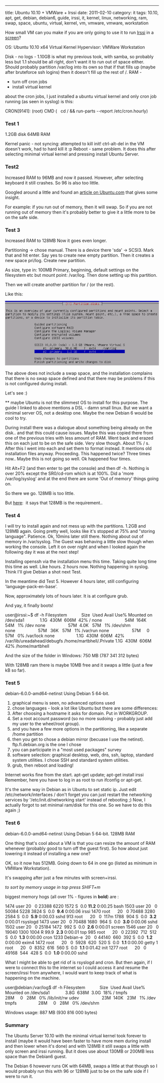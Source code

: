 ---
title: Ubuntu 10.10 + VMWare + Irssi
date: 2011-02-10
category: it
tags: 10.10, apt, get, debian, debian6, guide, irssi, it, kernel, linux, networking, ram, swap, space, ubuntu, virtual, kernel, vm, vmware, vmware, workstation

How small VM can you make if you are only going to use it to run [Irssi](http://irssi.org/ "irssi.org") in a [screen](http://www.gnu.org/software/screen/ "screen")?

OS: Ubuntu 10.10 x64 Virtual Kernel Hypervisor: VMWare Workstation

Disk - no logs - 1.10GB is what my previous took, with samba, so probably less but 1.1 should be all right, don't want it to run out of space either. Should probably partition /var/log into its own so that if that fills up (maybe after bruteforce ssh logins) then it doesn't fill up the rest of /. RAM -

- turn off cron jobs
- install virtual kernel

about the cron jobs, I just installed a ubuntu virtual kernel and only cron job running (as seen in syslog) is this:

CRON\[9141\]: (root) CMD (   cd / && run-parts --report /etc/cron.hourly)

### Test 1

1.2GB disk 64MB RAM

Kernel panic - not syncing: attempted to kill init! ctrl-alt-del in the VM doesn't work, had to hard kill it :p Reboot - same problem. It does this after selecting minimal virtual kernel and pressing install Ubuntu Server.

### Test2

Increased RAM to 96MB and now it passed. However, after selecting keyboard it still crashes. So 96 is also too little.

Googled around a little and found an [article on Ubuntu.com](https://help.ubuntu.com/community/Installation/LowMemorySystems "ubuntu install lowmemsystems") that gives some insight.

For example: if you run out of memory, then it will swap. So if you are not running out of memory then it's probably better to give it a little more to be on the safe side.

### Test 3

Increased RAM to 128MB Now it goes even longer.

Partitioning -> chose manual. There is a device there 'sda' -> SCSI3. Mark that and hit enter. Say yes to create new empty partition. Then it creates a new space pri/log. Create new partition.

As size, type in: 100MB Primary, beginning, default settings on the filesystem etc but mount point: /var/log. Then done setting up this partition.

Then we will create another partition for / (or the rest).

Like this:

[![ubuntu partition right](images/ubuntu_partition.png "ubuntu_partition right")](images/ubuntu_partition.png)

The above does not include a swap space, and the installation complains that there is no swap space defined and that there may be problems if this is not configured during install.

Let's see :)

\*\* maybe Ubuntu is not the slimmest OS to install for this purpose. The guide I linked to above mentions a DSL - damn small linux. But we want a minimal server OS, not a desktop one. Maybe the new Debian 6 would be cool to try.

During install there was a dialogue about something being already on the disk.. and that this could cause issues. Maybe this was copied there from one of the previous tries with less amount of RAM. Went back and erazed this on each just to be on the safe side. Very slow though. About 1% / s. After this I went into each and set them to format instead. It mentions old installation files anyway. Proceeding. This happened twice? Three times now.. Maybe this is not going so well. Ok happened four times.

Hit Alt+F2 (and then enter to get the console) and then df -h. Nothing is over 20% except the SR0/cd-rom which is at 100%. Did a 'more /var/log/syslog' and at the end there are some 'Out of memory' things going on.

So there we go. 128MB is too little.

But [here](https://help.ubuntu.com/community/Installation/SystemRequirements#Ubuntu%20Server%20%28CLI%29%20Installation "ubuntu install reqs"):  it says that 128MB is the requirement..

### Test 4

I will try to install again and not mess up with the partitions. 1.2GB and 128MB again. Going pretty well, looks like it's stopped at 75% and "storing language". Patience. Ok, 10mins later still there. Nothing about out of memory in /var/syslog. The Guest was behaving a little slow though when working the console. Left it on over night and when I looked again the following day it was at the next step!

Installing openssh via the installation menu this time. Taking quite long time this time as well. Like hours. 2 hours now. Nothing happening in syslog. Think I'll give Debian a shot next Test.

In the meantime did Test 5. However 4 hours later, still configuring 'language-pack-en-base'.

Now, approximately lots of hours later. It is at configure grub.

And yay, it finally boots!

user@irssi:~$ df -h Filesystem            Size  Used Avail Use% Mounted on /dev/sda1             1.1G  430M  606M  42% / none                   54M  164K   54M   1% /dev none                   57M  4.0K   57M   1% /dev/shm none                   57M   36K   57M   1% /var/run none                   57M     0   57M   0% /var/lock none                  1.1G  430M  606M  42% /var/lib/ureadahead/debugfs /home/martbhell/.Private 1.1G  430M  606M  42% /home/martbhell

And the size of the folder in Windows: 750 MB (787 341 312 bytes)

With 128MB ram there is maybe 10MB free and it swaps a little (just a few kB so far).

### Test 5

debian-6.0.0-amd64-netinst Using Debian 5 64-bit.

1. graphical menu is seen, no advanced options used
2. chose languages - look a lot like Ubuntu but there are some differences:
3. After choosing a hostname it asks for domain. Put in WORKGROUP.
4. Set a root account password (so no more sudoing - probably just add my user to the wheel/root group).
5. and you have a few more options in the partitioning, like a separate /home partition
6. then you get to chose a debian mirror (becuase I use the netinst). ftp.fi.debian.org is the one I chose
7. you can participate in a "most used packages" survey
8. software selection: graphical desktop, web, dns, ssh, laptop, standard system utilities. I chose SSH and standard system utilities.
9. grub, then reboot and loading!

Internet works fine from the start. apt-get update; apt-get install irssi Remember, here you have to log in as root to run ifconfig or apt-get.

It's the same way in Debian as in Ubuntu to set static ip. Just edit /etc/network/interfaces / don't forget you can just restart the networking services by '/etc/init.d/networking start' instead of rebooting ;) Now, I actually forgot to set minimal ram/disk for this one. So we have to do this again ;)

### Test 6

debian-6.0.0-amd64-netinst Using Debian 5 64-bit. 128MB RAM

One thing that's cool about a VM is that you can resize the amount of RAM whenever (probably good to turn off the guest first). So how about just lowering it instead of installing a new one?

OK, so it now has 512MB. Going down to 64 in one go (listed as minimum in VMWare Workstation).

It's swapping after just a few minutes with screen+irssi.

_to sort by memory usage in top press SHIFT+m_

biggest memory hogs (all over 1% - figures in **bold**) are :

1474 user 20   0 23388 6220 1572 S  0.0 **11.2** 0:00.25 bash 1503 user 20   0 50084 5228 3824 S  0.0  **9.4** 0:00.06 irssi 1470 root      20   0 70488 3280 2584 S  0.0  **5.9** 0:00.03 sshd 913 root      20   0  117m 1788  904 S  0.0  **3.2** 0:00.01 rsyslogd 1473 user 20   0 70488 1680  964 S  0.0  **3.0** 0:00.06 sshd 1502 user 20   0 25184 1472  992 S  0.0  **2.6** 0:00.01 screen 1546 user 20   0 19040 1300 1004 R 99.9  **2.3** 0:00.01 top 985 root      20   0 22392  712  512 S  0.0  **1.3** 0:00.00 cron 1233 Debian-e  20   0 44140  660  392 S  0.0  **1.2** 0:00.00 exim4 1472 root      20   0  5928  620  520 S  0.0  **1.1** 0:00.00 getty 1 root      20   0  8352  616  560 S  0.0  **1.1** 0:01.42 init 1277 root      20   0 49168  544  428 S  0.0  **1.0** 0:00.00 sshd

What I might be able to get rid of is rsyslogd and cron. But then again, if I were to connect this to the internet so I could access it and resume the screen/irssi from anywhere, I would want to keep track of what is happening on the machine.

user@debian:/var/log$ df -h Filesystem            Size  Used Avail Use% Mounted on /dev/sda1             3.8G  638M  3.0G  18% / tmpfs                  28M     0   28M   0% /lib/init/rw udev                   23M  140K   23M   1% /dev tmpfs                  28M     0   28M   0% /dev/shm

Windows usage: 887 MB (930 816 000 bytes)

### Summary

The Ubuntu Server 10.10 with the minimal virtual kernel took forever to install (maybe it would have been faster to have more mem during install and then lower when it's done) and with 128MB it still swaps a little with only screen and irssi running. But it does use about 130MB or 200MB less space than the Debian6 guest.

The Debian 6 however runs OK with 64MB, swaps a little at that though so I would probably run this with 96 or 128MB just to be on the safe side if I were to run it.
